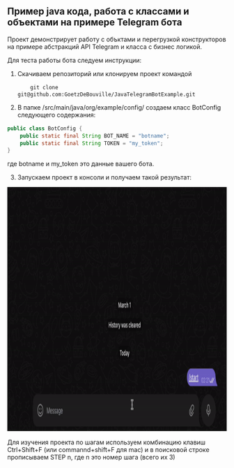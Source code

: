 ## Пример java кода, работа с классами и объектами на примере Telegram бота

Проект демонстрирует работу с объктами и перегрузкой конструкторов на примере абстракций API Telegram  и класса с бизнес логикой.

Для теста работы бота следуем инструкции:
1. Скачиваем репозиторий или клонируем проект командой
   ```
       git clone git@github.com:GoetzDeBouville/JavaTelegramBotExample.git
   ```
2. В папке /src/main/java/org/example/config/ создаем класс BotConfig следующего содержания:
```java
public class BotConfig {
    public static final String BOT_NAME = "botname";
    public static final String TOKEN = "my_token";
}
```
где botname и my_token это данные вашего бота.

3. Запускаем проект в консоли и получаем такой результат:
<img src="./screencast/00_screencast.gif" width="1100" height="559"> 

Для изучения проекта по шагам используем комбинацию клавиш Ctrl+Shift+F (или  commannd+shift+F для mac)
и в поисковой строке прописываем STEP n, где n  это номер шага (всего их 3) 